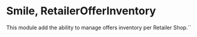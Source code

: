 # Smile, RetailerOfferInventory

This module add the ability to manage offers inventory per Retailer Shop.``